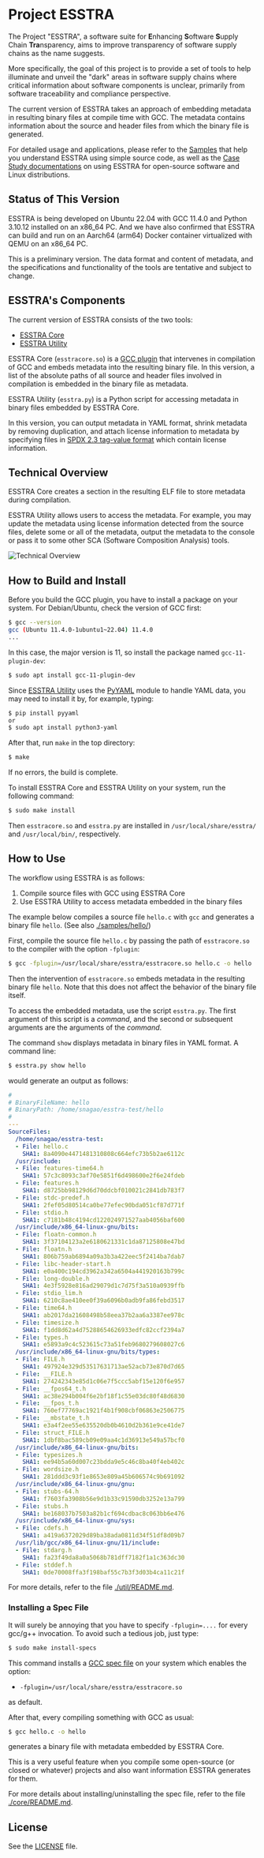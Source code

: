 # Project ESSTRA

The Project "ESSTRA", a software suite for
**E**nhancing **S**oftware **S**upply Chain **Tra**nsparency,
aims to improve transparency of software supply chains as the name suggests.

More specifically, the goal of this project is to provide a set of tools to
help illuminate and unveil the "dark" areas in software supply chains where
critical information about software components is unclear, primarily from
software traceability and compliance perspective.

The current version of ESSTRA takes an approach of embedding metadata in
resulting binary files at compile time with GCC.
The metadata contains information about the source and header files from which
the binary file is generated.

For detailed usage and applications, please refer to the
[Samples](./samples/) that help you understand ESSTRA using simple
source code, as well as the [Case Study documentations](./doc/case-study) on
using ESSTRA for open-source software and Linux distributions.

## Status of This Version

ESSTRA is being developed on Ubuntu 22.04 with GCC 11.4.0 and Python
3.10.12 installed on an x86\_64 PC.
And we have also confirmed that ESSTRA can build and run on an Aarch64 (arm64) Docker
container virtualized with QEMU on an x86\_64 PC.

This is a preliminary version. The data format and content of metadata, and the
specifications and functionality of the tools are tentative and subject to
change.

## ESSTRA's Components

The current version of ESSTRA consists of the two tools:

* [ESSTRA Core](./core)
* [ESSTRA Utility](./util)

ESSTRA Core (`esstracore.so`) is a
[GCC plugin](https://gcc.gnu.org/wiki/plugins) that intervenes in compilation of
GCC and embeds metadata into the resulting binary file.
In this version, a list of the absolute paths of all source and header
files involved in compilation is embedded in the binary file as metadata.

ESSTRA Utility (`esstra.py`) is a Python script for accessing metadata in
binary files embedded by ESSTRA Core.

In this version, you can output metadata in YAML format, shrink metadata by
removing duplication, and attach license information to metadata by specifying
files in [SPDX 2.3 tag-value format](https://spdx.github.io/spdx-spec/v2.3/)
which contain license information.

## Technical Overview

ESSTRA Core creates a section in the resulting ELF file to store metadata
during compilation.

ESSTRA Utility allows users to access the metadata. For example, you may update
the metadata using license information detected from the source files, delete
some or all of the metadata, output the metadata to the console or pass it to
some other SCA (Software Composition Analysis) tools.

![Technical Overview](./assets/tech-overview.png)

## How to Build and Install

Before you build the GCC plugin, you have to install a package on your system.
For Debian/Ubuntu, check the version of GCC first:

```sh
$ gcc --version
gcc (Ubuntu 11.4.0-1ubuntu1~22.04) 11.4.0
...
```

In this case, the major version is 11, so install the package named
`gcc-11-plugin-dev`:

```sh
$ sudo apt install gcc-11-plugin-dev
```

Since [ESSTRA Utility](./util) uses the [PyYAML](https://pyyaml.org/)
module to handle YAML data, you may need to install it by, for example, typing:

```sh
$ pip install pyyaml
or
$ sudo apt install python3-yaml
```

After that, run `make` in the top directory:

```sh
$ make
```

If no errors, the build is complete.

To install ESSTRA Core and ESSTRA Utility on your system, run the following command:

```sh
$ sudo make install
```

Then `esstracore.so` and `esstra.py` are installed in `/usr/local/share/esstra/`
and `/usr/local/bin/`, respectively.

## How to Use

The workflow using ESSTRA is as follows:

1. Compile source files with GCC using ESSTRA Core
2. Use ESSTRA Utility to access metadata embedded in the binary files

The example below compiles a source file
`hello.c` with `gcc` and generates a binary file `hello`.
(See also [./samples/hello/](./samples/hello/))

First, compile the source file `hello.c` by passing the path of
`esstracore.so` to the compiler with the option `-fplugin`:

```sh
$ gcc -fplugin=/usr/local/share/esstra/esstracore.so hello.c -o hello
```

Then the intervention of `esstracore.so` embeds metadata in the resulting
binary file `hello`. Note that this does not affect the behavior of the
binary file itself.

To access the embedded metadata, use the script `esstra.py`.  The first argument
of this script is a *command*, and the second or subsequent arguments are the
arguments of the *command*.

The command `show` displays metadata in binary files in YAML format.
A command line:

```sh
$ esstra.py show hello
```

would generate an output as follows:

```yaml
#
# BinaryFileName: hello
# BinaryPath: /home/snagao/esstra-test/hello
#
---
SourceFiles:
  /home/snagao/esstra-test:
  - File: hello.c
    SHA1: 8a4090e4471481310808c664efc73b5b2ae6112c
  /usr/include:
  - File: features-time64.h
    SHA1: 57c3c8093c3af70e5851f6d498600e2f6e24fdeb
  - File: features.h
    SHA1: d8725bb98129d6d70ddcbf010021c2841db783f7
  - File: stdc-predef.h
    SHA1: 2fef05d80514ca0be77efec90bda051cf87d771f
  - File: stdio.h
    SHA1: c7181b48c4194cd122024971527aab4056baf600
  /usr/include/x86_64-linux-gnu/bits:
  - File: floatn-common.h
    SHA1: 3f37104123a2e6180621331c1da87125808e47bd
  - File: floatn.h
    SHA1: 806b759ab6894a09a3b3a422eec5f2414ba7dab7
  - File: libc-header-start.h
    SHA1: e0a400c194cd3962a342a6504a441920163b799c
  - File: long-double.h
    SHA1: 4e3f5928e816ad29079d1c7d75f3a510a0939ffb
  - File: stdio_lim.h
    SHA1: 6210c8ae410ee0f39a6096b0adb9fa86febd3517
  - File: time64.h
    SHA1: ab2017da21608498b58eea37b2aa6a3387ee978c
  - File: timesize.h
    SHA1: f1dd8d62a4d75288654626933edfc82ccf2394a7
  - File: types.h
    SHA1: e5893a9c4c523615c73a51feb9680279608027c6
  /usr/include/x86_64-linux-gnu/bits/types:
  - File: FILE.h
    SHA1: 497924e329d53517631713ae52acb73e870d7d65
  - File: __FILE.h
    SHA1: 274242343e85d1c06e7f5ccc5abf15e120f6e957
  - File: __fpos64_t.h
    SHA1: ac38e294b004f6e2bf18f1c55e03dc80f48d6830
  - File: __fpos_t.h
    SHA1: 760ef77769ac1921f4b1f908cbf06863e2506775
  - File: __mbstate_t.h
    SHA1: e3a4f2ee55e635520db0b4610d2b361e9ce41de7
  - File: struct_FILE.h
    SHA1: 1dbf8bac589cb09e09aa4c1d36913e549a57bcf0
  /usr/include/x86_64-linux-gnu/bits:
  - File: typesizes.h
    SHA1: ee94b5a60d007c23bdda9e5c46c8ba40f4eb402c
  - File: wordsize.h
    SHA1: 281ddd3c93f1e8653e809a45b606574c9b691092
  /usr/include/x86_64-linux-gnu/gnu:
  - File: stubs-64.h
    SHA1: f7603fa3908b56e9d1b33c91590db3252e13a799
  - File: stubs.h
    SHA1: be168037b7503a82b1cf694cdbac8c063bb6e476
  /usr/include/x86_64-linux-gnu/sys:
  - File: cdefs.h
    SHA1: a419a6372029d89ba38ada0811d34f51df8d09b7
  /usr/lib/gcc/x86_64-linux-gnu/11/include:
  - File: stdarg.h
    SHA1: fa23f49da8a0a5068b781dff7182f1a1c363dc30
  - File: stddef.h
    SHA1: 0de70008ffa3f198baf55c7b3f3d03b4ca11c21f
```

For more details, refer to the file [./util/README.md](./util/README.md).

### Installing a Spec File

It will surely be annoying that you have to specify `-fplugin=....` for every
gcc/g++ invocation.
To avoid such a tedious job, just type:

```sh
$ sudo make install-specs
```

This command installs a [GCC spec
file](https://gcc.gnu.org/onlinedocs/gcc/Spec-Files.html) on your system which
enables the option:

* `-fplugin=/usr/local/share/esstra/esstracore.so`

as default.

After that, every compiling something with GCC as usual:

```sh
$ gcc hello.c -o hello
```

generates a binary file with metadata embedded by ESSTRA Core.

This is a very useful feature when you compile some open-source (or closed or
whatever) projects and also want information ESSTRA generates for them.

For more details about installing/uninstalling the spec file,
refer to the file [./core/README.md](./core/README.md).

## License

See the [LICENSE](./LICENSE) file.
